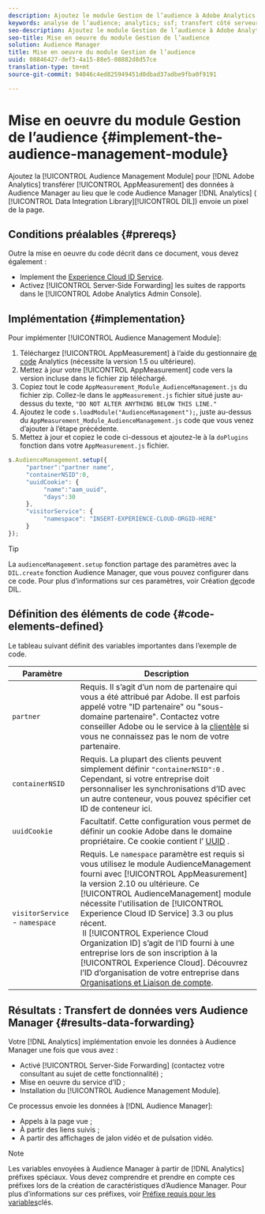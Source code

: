 ```yaml
---
description: Ajoutez le module Gestion de l’audience à Adobe Analytics AppMeasurement pour transférer les données Analytics à Audience Manager au lieu que le code DIL (Audience Manager Data Integration Library) envoie un pixel de la page.
keywords: analyse de l’audience; analytics; ssf; transfert côté serveur
seo-description: Ajoutez le module Gestion de l’audience à Adobe Analytics AppMeasurement pour transférer les données Analytics à Audience Manager au lieu que le code DIL (Audience Manager Data Integration Library) envoie un pixel de la page.
seo-title: Mise en oeuvre du module Gestion de l’audience
solution: Audience Manager
title: Mise en oeuvre du module Gestion de l’audience
uuid: 08846427-def3-4a15-88e5-08882d8d57ce
translation-type: tm+mt
source-git-commit: 94046c4ed825949451d0dbad37adbe9fba0f9191

---
```



# Mise en oeuvre du module Gestion de l’audience {#implement-the-audience-management-module}

Ajoutez la [!UICONTROL Audience Management Module] pour [!DNL Adobe Analytics] transférer [!UICONTROL AppMeasurement] des données à Audience Manager au lieu que le code Audience Manager [!DNL Analytics] ( [!UICONTROL Data Integration Library][!UICONTROL DIL]) envoie un pixel de la page.

## Conditions préalables {#prereqs}

Outre la mise en oeuvre du code décrit dans ce document, vous devez également :

* Implement the [Experience Cloud ID Service](https://marketing.adobe.com/resources/help/en_US/mcvid/).
* Activez [!UICONTROL Server-Side Forwarding] les suites de rapports dans le [!UICONTROL Adobe Analytics Admin Console].

## Implémentation {#implementation}

Pour implémenter [!UICONTROL Audience Management Module]:

1. Téléchargez [!UICONTROL AppMeasurement] à l’aide du gestionnaire [de code](https://marketing.adobe.com/resources/help/en_US/reference/code_manager_admin.html) Analytics (nécessite la version 1.5 ou ultérieure).
1. Mettez à jour votre [!UICONTROL AppMeasurement] code vers la version incluse dans le fichier zip téléchargé.
1. Copiez tout le code `AppMeasurement_Module_AudienceManagement.js` du fichier zip. Collez-le dans le `appMeasurement.js` fichier situé juste au-dessus du texte, `"DO NOT ALTER ANYTHING BELOW THIS LINE."`
1. Ajoutez le code `s.loadModule("AudienceManagement");`, juste au-dessus du `AppMeasurement_Module_AudienceManagement.js` code que vous venez d’ajouter à l’étape précédente.
1. Mettez à jour et copiez le code ci-dessous et ajoutez-le à la `doPlugins` fonction dans votre `AppMeasurement.js` fichier.

```js
s.AudienceManagement.setup({ 
     "partner":"partner name", 
     "containerNSID":0, 
     "uuidCookie": { 
          "name":"aam_uuid", 
          "days":30
     },
     "visitorService": {
          "namespace": "INSERT-EXPERIENCE-CLOUD-ORGID-HERE" 
     } 
});
```

>[!TIP]
>
>La `audienceManagement.setup` fonction partage des paramètres avec la `DIL.create` fonction Audience Manager, que vous pouvez configurer dans ce code. Pour plus d’informations sur ces paramètres, voir Création [de](../../dil/dil-class-overview/dil-create.md#dil-create)code DIL.

## Définition des éléments de code {#code-elements-defined}

Le tableau suivant définit des variables importantes dans l’exemple de code.

| Paramètre | Description |
|--- |--- |
| `partner` | Requis. Il s’agit d’un nom de partenaire qui vous a été attribué par Adobe. Il est parfois appelé votre "ID partenaire" ou "sous-domaine partenaire".  Contactez votre conseiller Adobe ou le service à la [clientèle](https://helpx.adobe.com/marketing-cloud/contact-support.html) si vous ne connaissez pas le nom de votre partenaire. |
| `containerNSID` | Requis. La plupart des clients peuvent simplement définir `"containerNSID":0` . Cependant, si votre entreprise doit personnaliser les synchronisations d’ID avec un autre conteneur, vous pouvez spécifier cet ID de conteneur ici. |
| `uuidCookie` | Facultatif. Cette configuration vous permet de définir un cookie Adobe dans le domaine propriétaire. Ce cookie contient l’ [UUID](../../reference/ids-in-aam.md) . |
| `visitorService` - `namespace` | Requis. Le `namespace` paramètre est requis si vous utilisez le module AudienceManagement fourni avec [!UICONTROL AppMeasurement] la version 2.10 ou ultérieure. Ce [!UICONTROL AudienceManagement] module nécessite l'utilisation de [!UICONTROL Experience Cloud ID Service] 3.3 ou plus récent. <br> Il [!UICONTROL Experience Cloud Organization ID] s’agit de l’ID fourni à une entreprise lors de son inscription à la [!UICONTROL Experience Cloud]. Découvrez l’ID d’organisation de votre entreprise dans [Organisations et Liaison de compte](https://marketing.adobe.com/resources/help/en_US/mcloud/organizations.html). |

## Résultats : Transfert de données vers Audience Manager {#results-data-forwarding}

Votre [!DNL Analytics] implémentation envoie les données à Audience Manager une fois que vous avez :

* Activé [!UICONTROL Server-Side Forwarding] (contactez votre consultant au sujet de cette fonctionnalité) ;
* Mise en oeuvre du service d’ID ;
* Installation du [!UICONTROL Audience Management Module].

Ce processus envoie les données à [!DNL Audience Manager]:

* Appels à la page vue ;
* À partir des liens suivis ;
* A partir des affichages de jalon vidéo et de pulsation vidéo.

>[!NOTE]
>
>Les variables envoyées à Audience Manager à partir de [!DNL Analytics] préfixes spéciaux. Vous devez comprendre et prendre en compte ces préfixes lors de la création de caractéristiques d’Audience Manager. Pour plus d’informations sur ces préfixes, voir [Préfixe requis pour les variables](../../features/traits/trait-variable-prefixes.md)clés.